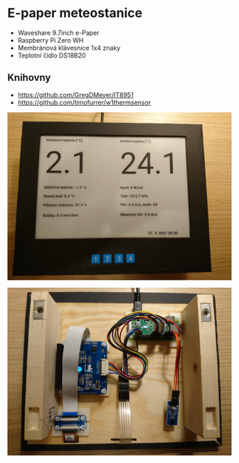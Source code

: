 # E-paper meteostanice

- Waveshare 9.7inch e-Paper
- Raspberry Pi Zero WH
- Membránová klávesnice 1x4 znaky
- Teplotní čidlo DS18B20

## Knihovny

- https://github.com/GregDMeyer/IT8951
- https://github.com/timofurrer/w1thermsensor

![Meteo e-ink](img/meteo.jpg)


![Zapojení součástek](img/zapojeni.jpg)
